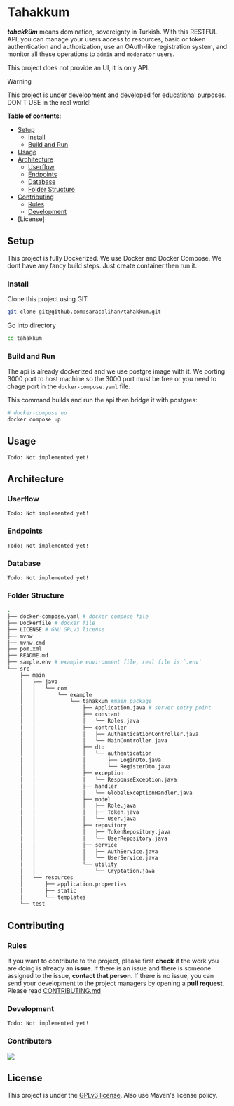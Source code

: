 # Tahakkum

***tahakküm*** means domination, sovereignty in Turkish.
With this RESTFUL API, you can manage your users
access to resources, basic or token authentication and
authorization, use an OAuth-like registration system,
and monitor all these operations to `admin` and `moderator`
users.

This project does not provide an UI, it is only API.

> [!WARNING]
> This project is under development and developed for educational purposes.
> DON'T USE in the real world!

**Table of contents**:
+ [Setup](#setup)
  + [Install](#install)
  + [Build and Run](#build-and-run)
+ [Usage](#usage)
+ [Architecture](#architecture)
  + [Userflow](#userflow)
  + [Endpoints](#endpoints)
  + [Database](#database)
  + [Folder Structure](#folder-structure)
+ [Contributing](#contributing)
  + [Rules](#rules)
  + [Development](#development)
+ [License]

## Setup
This project is fully Dockerized. We use Docker and Docker Compose.
We dont have any fancy build steps. Just create container
then run it.

### Install

Clone this project using GIT

```bash
git clone git@github.com:saracalihan/tahakkum.git
```

Go into directory

```bash
cd tahakkum
```

### Build and Run

The api is already dockerized and we use postgre image with it.
We porting 3000 port to host machine so the 3000 port must be
free or you need to chage port in the `docker-compose.yaml` file.

This command builds and run the api then bridge it with postgres:

```bash
# docker-compose up
docker compose up
```

## Usage
`Todo: Not implemented yet!`

## Architecture

### Userflow
`Todo: Not implemented yet!`

### Endpoints
`Todo: Not implemented yet!`

### Database
`Todo: Not implemented yet!`

### Folder Structure
```bash
.
├── docker-compose.yaml # docker compose file
├── Dockerfile # docker file
├── LICENSE # GNU GPLv3 license
├── mvnw
├── mvnw.cmd
├── pom.xml
├── README.md
├── sample.env # example environment file, real file is `.env`
└── src
    ├── main
    │   ├── java
    │   │   └── com
    │   │       └── example
    │   │           └── tahakkum #main package
    │   │               ├── Application.java # server entry point
    │   │               ├── constant
    │   │               │   └── Roles.java
    │   │               ├── controller
    │   │               │   ├── AuthenticationController.java
    │   │               │   └── MainController.java
    │   │               ├── dto
    │   │               │   └── authentication
    │   │               │       ├── LoginDto.java
    │   │               │       └── RegisterDto.java
    │   │               ├── exception
    │   │               │   └── ResponseException.java
    │   │               ├── handler
    │   │               │   └── GlobalExceptionHandler.java
    │   │               ├── model
    │   │               │   ├── Role.java
    │   │               │   ├── Token.java
    │   │               │   └── User.java
    │   │               ├── repository
    │   │               │   ├── TokenRepository.java
    │   │               │   └── UserRepository.java
    │   │               ├── service
    │   │               │   ├── AuthService.java
    │   │               │   └── UserService.java
    │   │               └── utility
    │   │                   └── Cryptation.java
    │   └── resources
    │       ├── application.properties
    │       ├── static
    │       └── templates
    └── test

```

## Contributing

### Rules
If you want to contribute to the project, please first **check** 
if the work you are doing is already an **issue**. If there is an
issue and there is someone assigned to the issue, **contact that person**.
If there is no issue, you can send your development to the project
managers by opening a **pull request**. Please read [CONTRIBUTING.md](./CONTRIBUTING.md)

### Development
`Todo: Not implemented yet!`

### Contributers
<a href = "https://github.com/saracalihan/tahakkum/graphs/contributors">
  <img src = "https://contrib.rocks/image?repo=saracalihan/tahakkum"/>
</a>

## License
This project is under the [GPLv3 license](./LICENSE).
Also use Maven's license policy.
